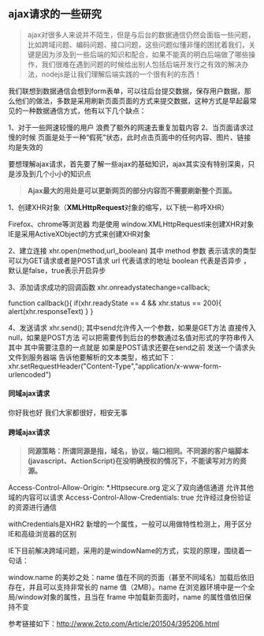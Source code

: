 ## ajax请求的一些研究

> ajax对很多人来说并不陌生，但是与后台的数据通信仍然会面临一些问题，比如跨域问题、编码问题、接口问题，这些问题似懂非懂的困扰着我们，关键是因为涉及到一些后端的知识和配合，如果不能真的明白后端做了哪些操作，我们很难在遇到问题的时候给出别人包括后端开发行之有效的解决办法，nodejs是让我们理解后端实践的一个很有利的东西！

我们联想到数据通信会想到form表单，可以往后台提交数据，保存用户数据，那么他们的做法，多数是采用刷新页面页面的方式来提交数据，这种方式是早起最常见的一种数据通信方式，他有以下几个缺点：

1、对于一些网速较慢的用户 浪费了额外的网速去重复加载内容
2、当页面请求过慢的时候 页面是处于一种“假死”状态，此时点击页面中的任何内容、图片、链接均是失效的

要想理解ajax请求，首先要了解一些ajax的基础知识，ajax其实没有特别深奥，只是涉及到几个小小的知识点

>**Ajax最大的用处是可以更新网页的部分内容而不需要刷新整个页面。**

1、创建XHR对象（**XMLHttpRequest**对象的缩写，以下统一称呼XHR）

Firefox、chrome等浏览器 均是使用 window.XMLHttpRequestl来创建XHR对象
IE是采用ActiveXObject的方式来创建XHR对象

2、建立连接 xhr.open(method,url,,boolean)
其中 method 参数 表示请求的类型 可以为GET请求或者是POST请求
url 代表请求的地址
boolean 代表是否异步 ，默认是false，true表示开启异步

3、添加请求成功的回调函数
xhr.onreadystatechange=callback;

function callback(){
  if(xhr.readyState == 4 && xhr.status == 200){
    alert(xhr.responseText)
  }
}

4、发送请求
xhr.send();
其中send允许传入一个参数，如果是GET方法 直接传入null，如果是POST方法 可以把需要传到后台的参数通过名值对形式的字符串传入其中
其中需要注意的一点就是 如果是POST请求还要在send之前 发送一个请求头文件到服务器端 告诉他要解析的文本类型，格式如下：
xhr.setRequestHeader("Content-Type","application/x-www-form-urlencoded")


#### 同域ajax请求
你好我也好 我们大家都很好，相安无事

#### 跨域ajax请求
>**同源策略：所谓同源是指，域名，协议，端口相同。不同源的客户端脚本(javascript、ActionScript)在没明确授权的情况下，不能读写对方的资源。**

Access-Control-Allow-Origin: *.Httpsecure.org  定义了双向通信通道 允许其他域的内容可以请求
Access-Control-Allow-Credentials: true 允许经过身份验证的资源进行通信

withCredentials是XHR2 新增的一个属性，一般可以用做特性检测上，用于区分IE和高级浏览器的区别

IE下目前解决跨域问题，采用的是windowName的方式，实现的原理，围绕着一句话：

window.name 的美妙之处：name 值在不同的页面（甚至不同域名）加载后依旧存在，并且可以支持非常长的 name 值（2MB）。name 在浏览器环境中是一个全局/window对象的属性，且当在 frame 中加载新页面时，name 的属性值依旧保持不变

参考链接如下：http://www.2cto.com/Article/201504/395206.html
